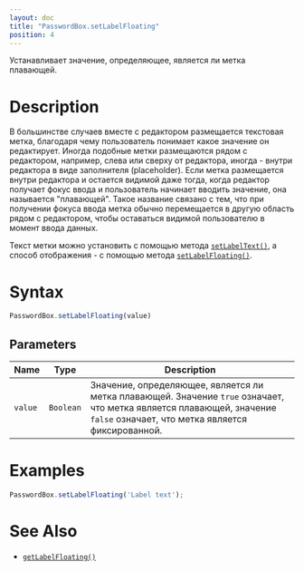 ```yaml
---
layout: doc
title: "PasswordBox.setLabelFloating"
position: 4
---
```


Устанавливает значение, определяющее, является ли метка плавающей.

# Description

В большинстве случаев вместе с редактором размещается текстовая метка, благодаря чему пользователь
понимает какое значение он редактирует. Иногда подобные метки размещаются рядом с редактором,
например, слева или сверху от редактора, иногда - внутри редактора в виде заполнителя (placeholder).
Если метка размещается внутри редактора и остается видимой даже тогда, когда редактор получает фокус
ввода и пользователь начинает вводить значение, она называется "плавающей". Такое название связано с
тем, что при получении фокуса ввода метка обычно перемещается в другую область рядом с редактором,
чтобы оставаться видимой пользователю в момент ввода данных.

Текст метки можно установить с помощью метода [`setLabelText()`](../PasswordBox.setLabelText/), а
способ отображения - с помощью метода [`setLabelFloating()`](../PasswordBox.setLabelFloating/).

# Syntax

```js
PasswordBox.setLabelFloating(value)
```

## Parameters

|Name|Type|Description|
|----|----|-----------|
|`value`|`Boolean`|Значение, определяющее, является ли метка плавающей. Значение `true` означает, что метка является плавающей, значение `false` означает, что метка является фиксированной.|

# Examples

```js
PasswordBox.setLabelFloating('Label text');
```

# See Also

* [`getLabelFloating()`](../PasswordBox.getLabelFloating/)
